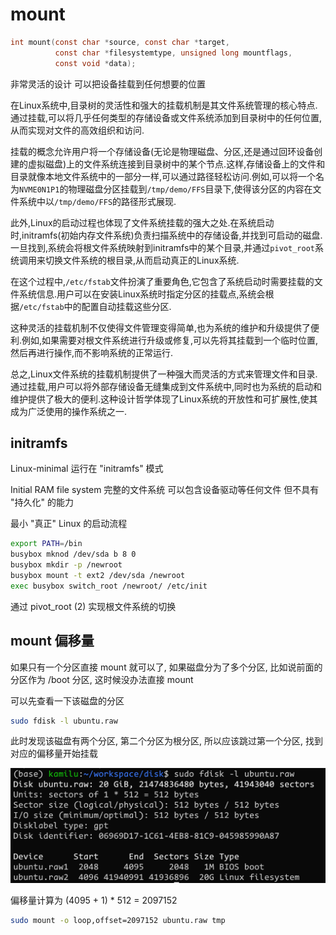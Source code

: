
# mount

```c
int mount(const char *source, const char *target,
          const char *filesystemtype, unsigned long mountflags,
          const void *data);
```

非常灵活的设计
可以把设备挂载到任何想要的位置

在Linux系统中,目录树的灵活性和强大的挂载机制是其文件系统管理的核心特点.通过挂载,可以将几乎任何类型的存储设备或文件系统添加到目录树中的任何位置,从而实现对文件的高效组织和访问.

挂载的概念允许用户将一个存储设备(无论是物理磁盘、分区,还是通过回环设备创建的虚拟磁盘)上的文件系统连接到目录树中的某个节点.这样,存储设备上的文件和目录就像本地文件系统中的一部分一样,可以通过路径轻松访问.例如,可以将一个名为`NVME0N1P1`的物理磁盘分区挂载到`/tmp/demo/FFS`目录下,使得该分区的内容在文件系统中以`/tmp/demo/FFS`的路径形式展现.

此外,Linux的启动过程也体现了文件系统挂载的强大之处.在系统启动时,initramfs(初始内存文件系统)负责扫描系统中的存储设备,并找到可启动的磁盘.一旦找到,系统会将根文件系统映射到initramfs中的某个目录,并通过`pivot_root`系统调用来切换文件系统的根目录,从而启动真正的Linux系统.

在这个过程中,`/etc/fstab`文件扮演了重要角色,它包含了系统启动时需要挂载的文件系统信息.用户可以在安装Linux系统时指定分区的挂载点,系统会根据`/etc/fstab`中的配置自动挂载这些分区.

这种灵活的挂载机制不仅使得文件管理变得简单,也为系统的维护和升级提供了便利.例如,如果需要对根文件系统进行升级或修复,可以先将其挂载到一个临时位置,然后再进行操作,而不影响系统的正常运行.

总之,Linux文件系统的挂载机制提供了一种强大而灵活的方式来管理文件和目录.通过挂载,用户可以将外部存储设备无缝集成到文件系统中,同时也为系统的启动和维护提供了极大的便利.这种设计哲学体现了Linux系统的开放性和可扩展性,使其成为广泛使用的操作系统之一.

## initramfs

Linux-minimal 运行在 "initramfs" 模式

Initial RAM file system
完整的文件系统
可以包含设备驱动等任何文件
但不具有 "持久化" 的能力

最小 "真正" Linux 的启动流程

```bash
export PATH=/bin
busybox mknod /dev/sda b 8 0
busybox mkdir -p /newroot
busybox mount -t ext2 /dev/sda /newroot
exec busybox switch_root /newroot/ /etc/init
```

通过 pivot_root (2) 实现根文件系统的切换

## mount 偏移量

如果只有一个分区直接 mount 就可以了, 如果磁盘分为了多个分区, 比如说前面的分区作为 /boot 分区, 这时候没办法直接 mount

可以先查看一下该磁盘的分区

```bash
sudo fdisk -l ubuntu.raw
```

此时发现该磁盘有两个分区, 第二个分区为根分区, 所以应该跳过第一个分区, 找到对应的偏移量开始挂载

![20240613182359](https://raw.githubusercontent.com/learner-lu/picbed/master/20240613182359.png)

偏移量计算为 (4095 + 1) * 512 = 2097152

```bash
sudo mount -o loop,offset=2097152 ubuntu.raw tmp
```